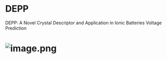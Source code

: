 # DEPP
DEPP: A Novel Crystal Descriptor and Application in Ionic Batteries Voltage Prediction
# ![image.png](https://github.com/RushengL/DEPP/edit/main/Schematic.png)
